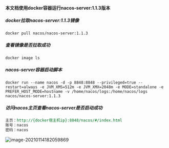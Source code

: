 #### 本文档使用docker容器运行nacos-server:1.1.3版本

##### docker拉取nacos-server:1.1.3镜像

```shell
docker pull nacos/nacos-server:1.1.3
```

##### 查看镜像是否拉取成功

```SHELL
docker image ls
```

##### nacos-server容器启动脚本

```SHELL
docker run --name nacos -d -p 8848:8848 --privileged=true --restart=always -e JVM_XMS=512m -e JVM_XMX=2048m -e MODE=standalone -e PREFER_HOST_MODE=hostname -v /home/nacos/logs:/home/nacos/logs  nacos/nacos-server:1.1.3
```

##### 访问nacos主页查看nacos-server是否启动成功

```reStructuredText
主页：http://{docker宿主机ip}:8848/nacos/#/index.html
账号：nacos
密码：nacos
```

![image-20210114182059869](https://typroa12138.oss-cn-hangzhou.aliyuncs.com/image/2021/01/2021011418205959.png)